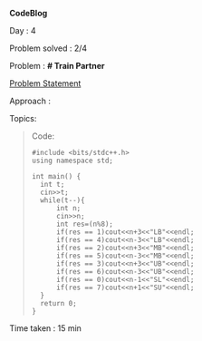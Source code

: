 **CodeBlog**

Day : 4

Problem solved : 2/4

Problem : **# Train Partner**

[Problem Statement](https://www.codechef.com/problems/ANKTRAIN)

Approach :

Topics:

> Code:
>
>     #include <bits/stdc++.h>
>     using namespace std;
>
>     int main() {
>     	int t;
>     	cin>>t;
>     	while(t--){
>     	    int n;
>     	    cin>>n;
>     	    int res=(n%8);
>     	    if(res == 1)cout<<n+3<<"LB"<<endl;
>     	    if(res == 4)cout<<n-3<<"LB"<<endl;
>     	    if(res == 2)cout<<n+3<<"MB"<<endl;
>     	    if(res == 5)cout<<n-3<<"MB"<<endl;
>     	    if(res == 3)cout<<n+3<<"UB"<<endl;
>     	    if(res == 6)cout<<n-3<<"UB"<<endl;
>     	    if(res == 0)cout<<n-1<<"SL"<<endl;
>     	    if(res == 7)cout<<n+1<<"SU"<<endl;
>     	}
>     	return 0;
>     }

Time taken : 15 min
